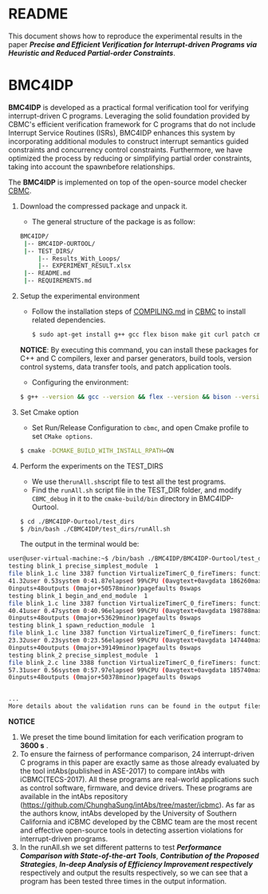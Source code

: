 # README

This document shows how to reproduce the experimental results in the paper ***Precise and Efficient Verification for Interrupt-driven Programs via Heuristic and Reduced Partial-order Constraints***.

# BMC4IDP

**BMC4IDP** is developed as a practical formal verification tool for verifying interrupt-driven C programs. Leveraging the solid foundation provided by CBMC's efficient verification framework for C programs that do not include Interrupt Service Routines (ISRs), BMC4IDP enhances this system by incorporating additional modules to construct interrupt semantics guided constraints and concurrency control constraints. Furthermore, we have optimized the process by reducing or simplifying partial order constraints, taking into account the spawnbefore relationships.

The **BMC4IDP** is implemented on top of the open-source model checker  [CBMC]((https://github.com/diffblue/cbmc)).



1. Download the compressed package and unpack it.

   * The general structure of the package is as follow:

   ```bash
   BMC4IDP/
   	|-- BMC4IDP-OURTOOL/
   	|-- TEST_DIRS/
      	|-- Results_With_Loops/
      	|-- EXPERIMENT_RESULT.xlsx
   	|-- README.md
   	|-- REQUIREMENTS.md
   ```
   
2. Setup the experimental environment

   - Follow the installation steps of [COMPILING.md](https://github.com/diffblue/cbmc/blob/develop/COMPILING.md#what-architecture) in [CBMC]((https://github.com/diffblue/cbmc)) to install related dependencies.

      ```bash
      $ sudo apt-get install g++ gcc flex bison make git curl patch cmake
      ```

   **NOTICE**: By executing this command, you can install these packages for C++ and C compilers, lexer and parser generators, build tools, version control systems, data transfer tools, and patch application tools.

   - Configuring the environment:

   ```bash
   $ g++ --version && gcc --version && flex --version && bison --version && make --version && git --version && curl --version && patch --version && cmake --version
   ```

3. Set Cmake option

   - Set Run/Release Configuration to `cbmc`, and open Cmake profile to set `CMake options`.

   ```bash
   $ cmake -DCMAKE_BUILD_WITH_INSTALL_RPATH=ON 
   ```

4. Perform the experiments on the TEST_DIRS

   - We use the`runAll.sh`script file to test all the test programs.
   - Find the `runAll.sh`  script file  in the TEST_DIR folder, and modify `CBMC_debug` in it to the `cmake-build/bin` directory in BMC4IDP-Ourtool.

   ```bash
   $ cd ./BMC4IDP-Ourtool/test_dirs
   $ /bin/bash ./CBMC4IDP/test_dirs/runAll.sh
   ```

   The output in the terminal would be:

```bash
user@user-virtual-machine:~$ /bin/bash ./BMC4IDP/BMC4IDP-Ourtool/test_dirs/runAll.sh
testing blink_1 precise_simplest_module  1
file blink_1.c line 3387 function VirtualizeTimerC_0_fireTimers: function 'assert' is not declared
41.32user 0.53system 0:41.87elapsed 99%CPU (0avgtext+0avgdata 186260maxresident)k
0inputs+48outputs (0major+50578minor)pagefaults 0swaps
testing blink_1 begin_and_end_module  1
file blink_1.c line 3387 function VirtualizeTimerC_0_fireTimers: function 'assert' is not declared
40.41user 0.47system 0:40.96elapsed 99%CPU (0avgtext+0avgdata 198788maxresident)k
0inputs+48outputs (0major+53629minor)pagefaults 0swaps
testing blink_1 spawn_reduction_module  1
file blink_1.c line 3387 function VirtualizeTimerC_0_fireTimers: function 'assert' is not declared
23.32user 0.23system 0:23.56elapsed 99%CPU (0avgtext+0avgdata 147440maxresident)k
0inputs+40outputs (0major+39149minor)pagefaults 0swaps
testing blink_2 precise_simplest_module  1
file blink_2.c line 3388 function VirtualizeTimerC_0_fireTimers: function 'assert' is not declared
57.31user 0.56system 0:57.97elapsed 99%CPU (0avgtext+0avgdata 185740maxresident)k
0inputs+48outputs (0major+50378minor)pagefaults 0swaps


...
More details about the validation runs can be found in the output files in the corresponding test folders
```

**NOTICE**

1. We preset the time bound limitation for each verification program to **3600 s** .
2. To ensure the fairness of performance comparison, 24 interrupt-driven C programs in this paper are exactly same as those already evaluated by the tool intAbs(published in ASE-2017) to compare intAbs with iCBMC(TECS-2017). All these programs are real-world applications such as control software, firmware, and device drivers. These programs are available in the intAbs repository (https://github.com/ChunghaSung/intAbs/tree/master/icbmc). As far as the authors know, intAbs developed by the University of Southern California and iCBMC developed by the CBMC team are the most recent and effective open-source tools in detecting assertion violations for interrupt-driven programs.
3. In the runAll.sh we set different patterns to test ***Performance Comparison with State-of-the-art Tools***, ***Contribution of the Proposed Strategies***, ***In-deep Analysis of Efficiency Improvement respectively*** respectively and output the results respectively, so we can see that a program has been tested three times in the output information.



